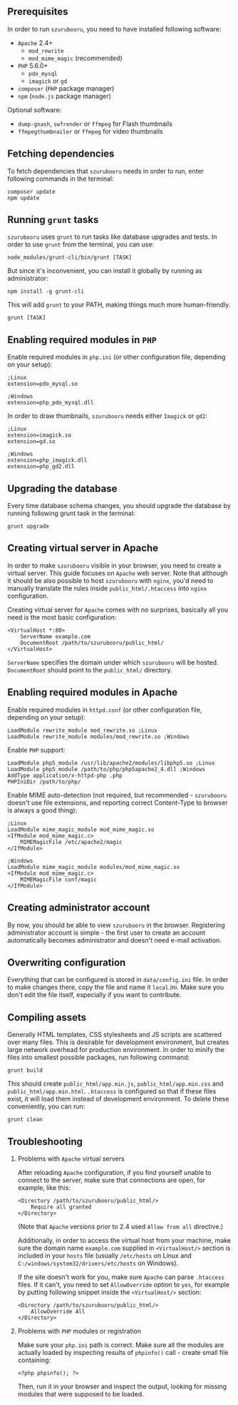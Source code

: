Prerequisites
-------------

In order to run `szurubooru`, you need to have installed following software:

- `Apache` 2.4+
    - `mod_rewrite`
    - `mod_mime_magic` (recommended)
- `PHP` 5.6.0+
    - `pdo_mysql`
    - `imagick` or `gd`
- `composer` (`PHP` package manager)
- `npm` (`node.js` package manager)

Optional software:

- `dump-gnash`, `swfrender` or `ffmpeg` for Flash thumbnails
- `ffmpegthumbnailer` or `ffmpeg` for video thumbnails



Fetching dependencies
---------------------

To fetch dependencies that `szurubooru` needs in order to run, enter following
commands in the terminal:

    composer update
    npm update



Running `grunt` tasks
-------------------

`szurubooru` uses `grunt` to run tasks like database upgrades and tests. In
order to use `grunt` from the terminal, you can use:

    node_modules/grunt-cli/bin/grunt [TASK]

But since it's inconvenient, you can install it globally by running as
administrator:

    npm install -g grunt-cli

This will add `grunt` to your PATH, making things much more human-friendly.

    grunt [TASK]



Enabling required modules in `PHP`
----------------------------------

Enable required modules in `php.ini` (or other configuration file, depending on
your setup):

    ;Linux
    extension=pdo_mysql.so

    ;Windows
    extension=php_pdo_mysql.dll

In order to draw thumbnails, `szurubooru` needs either `Imagick` or `gd2`:

    ;Linux
    extension=imagick.so
    extension=gd.so

    ;Windows
    extension=php_imagick.dll
    extension=php_gd2.dll



Upgrading the database
----------------------

Every time database schema changes, you should upgrade the database by running
following grunt task in the terminal:

    grunt upgrade



Creating virtual server in Apache
---------------------------------

In order to make `szurubooru` visible in your browser, you need to create a
virtual server. This guide focuses on `Apache` web server. Note that although
it should be also possible to host `szurubooru` with `nginx`, you'd need to
manually translate the rules inside `public_html/.htaccess` into `nginx`
configuration.

Creating virtual server for `Apache` comes with no surprises, basically all you
need is the most basic configuration:

    <VirtualHost *:80>
        ServerName example.com
        DocumentRoot /path/to/szurubooru/public_html/
    </VirtualHost>

`ServerName` specifies the domain under which `szurubooru` will be hosted.
`DocumentRoot` should point to the `public_html/` directory.



Enabling required modules in Apache
-----------------------------------

Enable required modules in `httpd.conf` (or other configuration file, depending
on your setup):

    LoadModule rewrite_module mod_rewrite.so ;Linux
    LoadModule rewrite_module modules/mod_rewrite.so ;Windows

Enable `PHP` support:

    LoadModule php5_module /usr/lib/apache2/modules/libphp5.so ;Linux
    LoadModule php5_module /path/to/php/php5apache2_4.dll ;Windows
    AddType application/x-httpd-php .php
    PHPIniDir /path/to/php/

Enable MIME auto-detection (not required, but recommended - `szurubooru` doesn't
use file extensions, and reporting correct Content-Type to browser is always a
good thing):

    ;Linux
    LoadModule mime_magic_module mod_mime_magic.so
    <IfModule mod_mime_magic.c>
        MIMEMagicFile /etc/apache2/magic
    </IfModule>

    ;Windows
    LoadModule mime_magic_module modules/mod_mime_magic.so
    <IfModule mod_mime_magic.c>
        MIMEMagicFile conf/magic
    </IfModule>


Creating administrator account
------------------------------

By now, you should be able to view `szurubooru` in the browser. Registering
administrator account is simple - the first user to create an account
automatically becomes administrator and doesn't need e-mail activation.



Overwriting configuration
-------------------------

Everything that can be configured is stored in `data/config.ini` file. In order
to make changes there, copy the file and name it `local`.ini. Make sure you
don't edit the file itself, especially if you want to contribute.



Compiling assets
----------------

Generally HTML templates, CSS stylesheets and JS scripts are scattered over
many files. This is desirable for development environment, but creates large
network overhead for production environment. In order to minify the files into
smallest possible packages, run following command:

    grunt build

This should create `public_html/app.min.js`, `public_html/app.min.css` and
`public_html/app.min.html`. `.htaccess` is configured so that if these files
exist, it will load them instead of development environment. To delete these
conveniently, you can run:

    grunt clean



Troubleshooting
---------------

 1. Problems with `Apache` virtual servers

    After reloading `Apache` configuration, if you find yourself unable to
    connect to the server, make sure that connections are open, for example,
    like this:

        <Directory /path/to/szurubooru/public_html/>
            Require all granted
        </Directory>

    (Note that `Apache` versions prior to 2.4 used `Allow from all` directive.)

    Additionally, in order to access the virtual host from your machine, make
    sure the domain name `example.com` supplied in `<VirtualHost/>` section is
    included in your `hosts` file (usually `/etc/hosts` on Linux and
    `C:/windows/system32/drivers/etc/hosts` on Windows).

    If the site doesn't work for you, make sure `Apache` can parse `.htaccess`
    files. If it can't, you need to set `AllowOverride` option to `yes`, for
    example by putting following snippet inside the `<VirtualHost/>` section:

        <Directory /path/to/szurubooru/public_html/>
            AllowOverride All
        </Directory>

 2. Problems with `PHP` modules or registration

    Make sure your `php.ini` path is correct. Make sure all the modules are
    actually loaded by inspecting results of `phpinfo()` call - create small
    file containing:

        <?php phpinfo(); ?>

    Then, run it in your browser and inspect the output, looking for missing
    modules that were supposed to be loaded.
